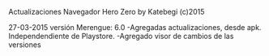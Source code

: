 Actualizaciones Navegador Hero Zero by Katebegi (c)2015

27-03-2015
  versión Merengue: 6.0
      -Agregadas actualizaciones, desde apk. Independendiente de Playstore.
      -Agregado visor de cambios de las versiones
      
